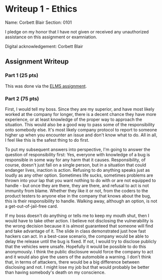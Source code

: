 Writeup 1 - Ethics
======

Name: Corbett Blair
Section: 0101

I pledge on my honor that I have not given or received any unauthorized assistance on this assignment or examniation.

Digital acknowledgement: Corbett Blair

## Assignment Writeup

### Part 1 (25 pts)

This was done via the [ELMS assignment](https://myelms.umd.edu/courses/1251976/assignments/4726433).

### Part 2 (75 pts)

First, I would tell my boss. Since they are my superior, and have most likely worked at the company for longer, there is a decent chance they have more experience, or at least knowledge of the proper way to approach the situation. This would also be a good way to pass some of the responsibility onto somebody else. It's most likely company protocol to report to someone higher up when you encounter an issue and don't know what to do. All in all, I feel like this is the safest thing to do first. 

To put my subsequent answers into perspective, I'm going to answer the question of responsibility first: Yes, everyone with knowledge of a bug is responsible in some way for any harm that it causes. Responsibility, of course, doesn't just fall on a single person, but in a situation that could endanger lives, inaction is action. Refusing to do anything speaks just as loudly as any other option. Sometimes life sucks, sometimes problems are thrown into your lap that you want nothing to do with or are not equipped to handle - but once they are there, they are there, and refusal to act is not immunity from blame. Whether they like it or not, from the coders to the product testers to anyone else in the company that knows about the bug, this is their responsibility to handle. Walking away, although an option, is not a get-out-of-jail-free card.

If my boss doesn't do anything or tells me to keep my mouth shut, then I would have to take other action. I believe not disclosing the vulnerability is the wrong decision because it is almost guaranteed that someone will find and take advantage of it. The slide in class demonstrated just how fast hackers can act. In a best-case scenario, the company would be able to delay the release until the bug is fixed. If not, I would try to disclose publicly that the vehicles were unsafe. Hopefully it would be possible to do this anonymously. I think the public disclosure would force the company to act and it would also give the users of the automobile a warning. I don't think that, in terms of attackers, there would be a big difference between disclosing and not. I might lose my job but that would probably be better than having somebody's death on my conscience. 
